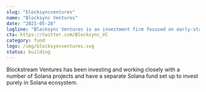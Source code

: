 ```yaml
---
slug: "blocksyncventures"
name: "Blocksync Ventures"
date: "2021-05-28"
logline: "Blocksync Ventures is an investment firm focused on early-stage blockchain startups."
cta: https://twitter.com/Blocksync_VC
category: fund
logo: /img/blocksyncventures.svg
status: building
---
```


Blockstream Ventures has been investing and working closely with a number of Solana projects and have a separate Solana fund set up to invest purely in Solana ecosystem.
